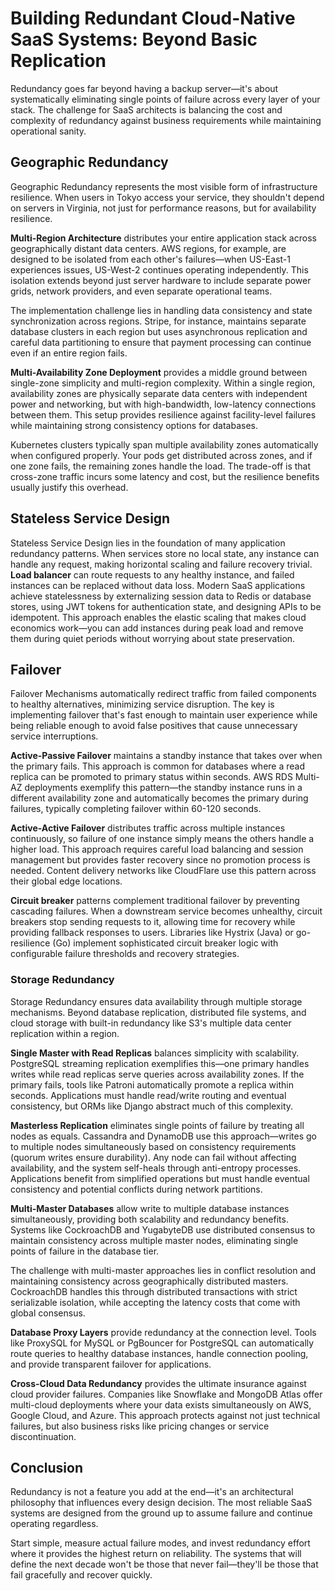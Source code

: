 # Building Redundant Cloud-Native SaaS Systems: Beyond Basic Replication

Redundancy goes far beyond having a backup server—it's about systematically eliminating single points of failure across every layer of your stack. The challenge for SaaS architects is balancing the cost and complexity of redundancy against business requirements while maintaining operational sanity.

## Geographic Redundancy

 Geographic Redundancy represents the most visible form of infrastructure resilience. When users in Tokyo access your service, they shouldn't depend on servers in Virginia, not just for performance reasons, but for availability resilience.

**Multi-Region Architecture** distributes your entire application stack across geographically distant data centers. AWS regions, for example, are designed to be isolated from each other's failures—when US-East-1 experiences issues, US-West-2 continues operating independently. This isolation extends beyond just server hardware to include separate power grids, network providers, and even separate operational teams.

The implementation challenge lies in handling data consistency and state synchronization across regions. Stripe, for instance, maintains separate database clusters in each region but uses asynchronous replication and careful data partitioning to ensure that payment processing can continue even if an entire region fails.

**Multi-Availability Zone Deployment** provides a middle ground between single-zone simplicity and multi-region complexity. Within a single region, availability zones are physically separate data centers with independent power and networking, but with high-bandwidth, low-latency connections between them. This setup provides resilience against facility-level failures while maintaining strong consistency options for databases.

Kubernetes clusters typically span multiple availability zones automatically when configured properly. Your pods get distributed across zones, and if one zone fails, the remaining zones handle the load. The trade-off is that cross-zone traffic incurs some latency and cost, but the resilience benefits usually justify this overhead.

## Stateless Service Design 

Stateless Service Design lies in the foundation of many application redundancy patterns. When services store no local state, any instance can handle any request, making horizontal scaling and failure recovery trivial. **Load balancer** can route requests to any healthy instance, and failed instances can be replaced without data loss. Modern SaaS applications achieve statelessness by externalizing session data to Redis or database stores, using JWT tokens for authentication state, and designing APIs to be idempotent. This approach enables the elastic scaling that makes cloud economics work—you can add instances during peak load and remove them during quiet periods without worrying about state preservation.

## Failover 

Failover Mechanisms automatically redirect traffic from failed components to healthy alternatives, minimizing service disruption. The key is implementing failover that's fast enough to maintain user experience while being reliable enough to avoid false positives that cause unnecessary service interruptions.

**Active-Passive Failover** maintains a standby instance that takes over when the primary fails. This approach is common for databases where a read replica can be promoted to primary status within seconds. AWS RDS Multi-AZ deployments exemplify this pattern—the standby instance runs in a different availability zone and automatically becomes the primary during failures, typically completing failover within 60-120 seconds.

**Active-Active Failover** distributes traffic across multiple instances continuously, so failure of one instance simply means the others handle a higher load. This approach requires careful load balancing and session management but provides faster recovery since no promotion process is needed. Content delivery networks like CloudFlare use this pattern across their global edge locations.

**Circuit breaker** patterns complement traditional failover by preventing cascading failures. When a downstream service becomes unhealthy, circuit breakers stop sending requests to it, allowing time for recovery while providing fallback responses to users. Libraries like Hystrix (Java) or go-resilience (Go) implement sophisticated circuit breaker logic with configurable failure thresholds and recovery strategies.

### Storage Redundancy

Storage Redundancy ensures data availability through multiple storage mechanisms. Beyond database replication, distributed file systems, and cloud storage with built-in redundancy like S3's multiple data center replication within a region.

**Single Master with Read Replicas** balances simplicity with scalability. PostgreSQL streaming replication exemplifies this—one primary handles writes while read replicas serve queries across availability zones. If the primary fails, tools like Patroni automatically promote a replica within seconds. Applications must handle read/write routing and eventual consistency, but ORMs like Django abstract much of this complexity.

**Masterless Replication** eliminates single points of failure by treating all nodes as equals. Cassandra and DynamoDB use this approach—writes go to multiple nodes simultaneously based on consistency requirements (quorum writes ensure durability). Any node can fail without affecting availability, and the system self-heals through anti-entropy processes. Applications benefit from simplified operations but must handle eventual consistency and potential conflicts during network partitions.

**Multi-Master Databases** allow write to multiple database instances simultaneously, providing both scalability and redundancy benefits. Systems like CockroachDB and YugabyteDB use distributed consensus to maintain consistency across multiple master nodes, eliminating single points of failure in the database tier.

The challenge with multi-master approaches lies in conflict resolution and maintaining consistency across geographically distributed masters. CockroachDB handles this through distributed transactions with strict serializable isolation, while accepting the latency costs that come with global consensus.

**Database Proxy Layers** provide redundancy at the connection level. Tools like ProxySQL for MySQL or PgBouncer for PostgreSQL can automatically route queries to healthy database instances, handle connection pooling, and provide transparent failover for applications.

**Cross-Cloud Data Redundancy** provides the ultimate insurance against cloud provider failures. Companies like Snowflake and MongoDB Atlas offer multi-cloud deployments where your data exists simultaneously on AWS, Google Cloud, and Azure. This approach protects against not just technical failures, but also business risks like pricing changes or service discontinuation.

## Conclusion

Redundancy is not a feature you add at the end—it's an architectural philosophy that influences every design decision. The most reliable SaaS systems are designed from the ground up to assume failure and continue operating regardless.

Start simple, measure actual failure modes, and invest redundancy effort where it provides the highest return on reliability. The systems that will define the next decade won't be those that never fail—they'll be those that fail gracefully and recover quickly.

